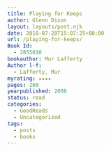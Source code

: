 ```yaml
---
title: Playing for Keeps
author: Glenn Dixon
layout: layouts/post.njk
date: 2018-07-28T15:07:25+00:00
url: /playing-for-keeps/
Book Id:
  - 2855010
bookauthor: Mur Lafferty
Author l-f:
  - Lafferty, Mur
myrating: ★★★★
pages: 260
yearpublished: 2008
status: read
categories:
  - GoodReads
  - Uncategorized
tags:
  - posts
  - books
---
```


